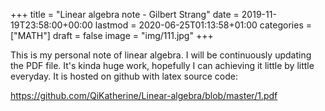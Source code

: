 +++
title = "Linear algebra note - Gilbert Strang"
date = 2019-11-19T23:58:00+00:00
lastmod = 2020-06-25T01:13:58+01:00
categories = ["MATH"]
draft = false
image = "img/111.jpg"
+++

This is my personal note of linear algebra. I will be continuously updating the
PDF file. It's kinda huge work, hopefully I can achieving it little by little
everyday. It is hosted on github with latex source code:

<https://github.com/QiKatherine/Linear-algebra/blob/master/1.pdf>
